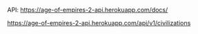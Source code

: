 API: https://age-of-empires-2-api.herokuapp.com/docs/

https://age-of-empires-2-api.herokuapp.com/api/v1/civilizations
